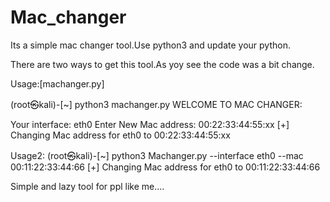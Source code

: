 # Mac_changer

Its a simple mac changer tool.Use python3 and update your python.

There are two ways to get this tool.As yoy see the code was a bit change.

Usage:[machanger.py]

(root㉿kali)-[~] python3 machanger.py
   WELCOME TO MAC CHANGER:
   
   Your interface: eth0
   Enter New Mac address: 00:22:33:44:55:xx
   [+] Changing Mac address for eth0 to 00:22:33:44:55:xx
 
 
Usage2:
(root㉿kali)-[~] python3 Machanger.py --interface eth0 --mac 00:11:22:33:44:66
[+] Changing Mac address for eth0 to 00:11:22:33:44:66


Simple and lazy tool for ppl like me....
